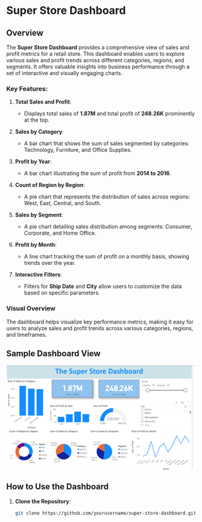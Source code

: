 # Super Store Dashboard

## Overview
The **Super Store Dashboard** provides a comprehensive view of sales and profit metrics for a retail store. This dashboard enables users to explore various sales and profit trends across different categories, regions, and segments. It offers valuable insights into business performance through a set of interactive and visually engaging charts.

### Key Features:
1. **Total Sales and Profit**:
   - Displays total sales of **1.87M** and total profit of **248.26K** prominently at the top.
   
2. **Sales by Category**:
   - A bar chart that shows the sum of sales segmented by categories: Technology, Furniture, and Office Supplies.
   
3. **Profit by Year**:
   - A bar chart illustrating the sum of profit from **2014 to 2016**.
   
4. **Count of Region by Region**:
   - A pie chart that represents the distribution of sales across regions: West, East, Central, and South.
   
5. **Sales by Segment**:
   - A pie chart detailing sales distribution among segments: Consumer, Corporate, and Home Office.
   
6. **Profit by Month**:
   - A line chart tracking the sum of profit on a monthly basis, showing trends over the year.
   
7. **Interactive Filters**:
   - Filters for **Ship Date** and **City** allow users to customize the data based on specific parameters.

### Visual Overview
The dashboard helps visualize key performance metrics, making it easy for users to analyze sales and profit trends across various categories, regions, and timeframes.

## Sample Dashboard View
![Super Store Dashboard](supermarket.png)

## How to Use the Dashboard
1. **Clone the Repository**:
   ```bash
   git clone https://github.com/yourusername/super-store-dashboard.git
